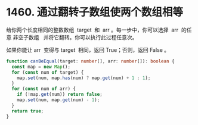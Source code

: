 # 1460. 通过翻转子数组使两个数组相等

给你两个长度相同的整数数组  target  和  arr 。每一步中，你可以选择  arr  的任意 非空子数组   并将它翻转。你可以执行此过程任意次。

如果你能让 arr  变得与 target  相同，返回 True；否则，返回 False 。

```ts
function canBeEqual(target: number[], arr: number[]): boolean {
  const map = new Map();
  for (const num of target) {
    map.set(num, map.has(num) ? map.get(num) + 1 : 1);
  }
  for (const num of arr) {
    if (!map.get(num)) return false;
    map.set(num, map.get(num) - 1);
  }
  return true;
}
```
